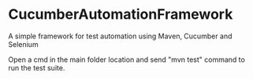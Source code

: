 # CucumberAutomationFramework
A simple framework for test automation using Maven, Cucumber and Selenium

Open a cmd in the main folder location and send "mvn test" command to run the test suite.
